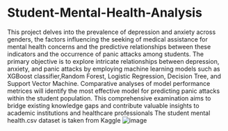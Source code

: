# Student-Mental-Health-Analysis
This  project delves into the prevalence of depression and anxiety across genders, the factors influencing the seeking of medical assistance for mental health concerns and the predictive relationships between these indicators and the occurrence of panic attacks among students. 
The primary objective is to explore intricate relationships between depression, anxiety, and panic attacks by employing machine learning models such as  XGBoost classifier,Random Forest, Logistic Regression, Decision Tree, and Support Vector Machine.
Comparative analyses of model performance metrices will identify the most effective model for predicting panic attacks within the student population.
This comprehensive examination aims to bridge existing knowledge gaps and contribute valuable insights to academic institutions and healthcare professionals
The student mental health.csv dataset is taken from Kaggle
![image](https://github.com/saniyathomas/Student-Mental-Health-Analysis/assets/117563427/c9db394f-a8cb-41d3-8f8b-cfe2cf13ab62)
